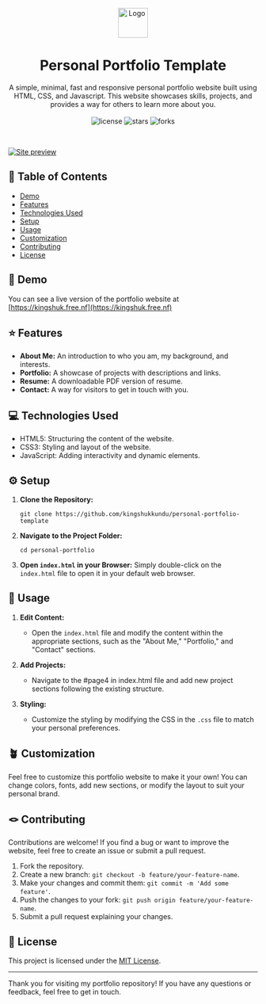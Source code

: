 <p align="center">
  <a href="/apple-touch-icon-72x72.png">
    <img width="60" height="60" src="/apple-touch-icon-72x72.png" alt="Logo" width="200" />
  </a>
</p>

<p align="center">
  <h1 align="center"> Personal Portfolio Template </h1>
  <p align="center">
    A simple, minimal, fast and responsive personal portfolio website built using HTML, CSS, and Javascript. This website showcases skills, projects, and provides a way for others to learn more about you. 
   <br><br>
     <img alt = license src="https://img.shields.io/github/license/kingshukkundu/personal-portfolio-template?color=4caf50">
     <img alt = stars src="https://img.shields.io/github/stars/kingshukkundu/personal-portfolio-template?color=4caf50"> 
     <img alt = forks src="https://img.shields.io/github/forks/kingshukkundu/personal-portfolio-template?color=4caf50">
  </p>
  </p>
  <br>
  

[![Site preview](/images/bg/site-preview.png)](https://kingshuk.cf)


## 🔖 Table of Contents

- [Demo](#demo)
- [Features](#features)
- [Technologies Used](#technologies-used)
- [Setup](#setup)
- [Usage](#usage)
- [Customization](#customization)
- [Contributing](#contributing)
- [License](#license)

## 💾 Demo 

You can see a live version of the portfolio website at [https://kingshuk.free.nf](https://kingshuk.free.nf)

## ⭐️ Features 

- **About Me:** An introduction to who you am, my background, and interests.
- **Portfolio:** A showcase of projects with descriptions and links.
- **Resume:** A downloadable PDF version of resume.
- **Contact:** A way for visitors to get in touch with you.

## 💻 Technologies Used 

- HTML5: Structuring the content of the website.
- CSS3: Styling and layout of the website.
- JavaScript: Adding interactivity and dynamic elements.

## ⚙️ Setup

1. **Clone the Repository:** 
   ```
   git clone https://github.com/kingshukkundu/personal-portfolio-template
   ```

2. **Navigate to the Project Folder:**
   ```
   cd personal-portfolio
   ```

3. **Open `index.html` in your Browser:**
   Simply double-click on the `index.html` file to open it in your default web browser.

## 🔧 Usage 

1. **Edit Content:**
   - Open the `index.html` file and modify the content within the appropriate sections, such as the "About Me," "Portfolio," and "Contact" sections.

2. **Add Projects:**
   - Navigate to the \#page4 in index.html file and add new project sections following the existing structure.

3. **Styling:**
   - Customize the styling by modifying the CSS in the `.css` file to match your personal preferences.

## 🪴 Customization 

Feel free to customize this portfolio website to make it your own! You can change colors, fonts, add new sections, or modify the layout to suit your personal brand.

## 🪢 Contributing 

Contributions are welcome! If you find a bug or want to improve the website, feel free to create an issue or submit a pull request.

1. Fork the repository.
2. Create a new branch: `git checkout -b feature/your-feature-name`.
3. Make your changes and commit them: `git commit -m 'Add some feature'`.
4. Push the changes to your fork: `git push origin feature/your-feature-name`.
5. Submit a pull request explaining your changes.

## 📝 License 

This project is licensed under the [MIT License](LICENSE).

---

Thank you for visiting my portfolio repository! If you have any questions or feedback, feel free to get in touch.
